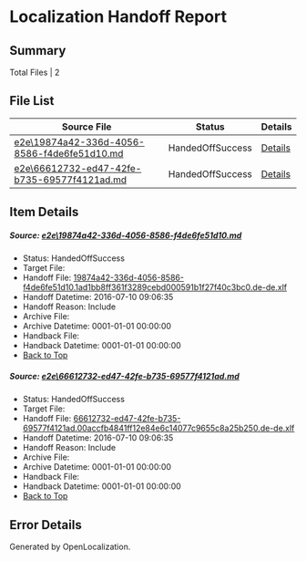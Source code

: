 # <a name='report-top'></a> Localization Handoff Report

## Summary
 Total Files | 2

## File List
 Source File | Status | Details 
 ----------- | ------ | ------- 
 [e2e\19874a42-336d-4056-8586-f4de6fe51d10.md](https://github.com/OpenLocalizationTestOrg/oltest/blob/f0d44a3d54d67bdf8e7e938ac8b60cde12016c85/e2e/19874a42-336d-4056-8586-f4de6fe51d10.md) | HandedOffSuccess | [Details](#78fff7abde00625415cd82ff2da6cefa21698b4f1)
 [e2e\66612732-ed47-42fe-b735-69577f4121ad.md](https://github.com/OpenLocalizationTestOrg/oltest/blob/f0d44a3d54d67bdf8e7e938ac8b60cde12016c85/e2e/66612732-ed47-42fe-b735-69577f4121ad.md) | HandedOffSuccess | [Details](#f8dbae0748d97519df3f7a820bd271710e67b4ff2)

## Item Details
##### <a name='78fff7abde00625415cd82ff2da6cefa21698b4f1'></a> Source: [e2e\19874a42-336d-4056-8586-f4de6fe51d10.md](https://github.com/OpenLocalizationTestOrg/oltest/blob/f0d44a3d54d67bdf8e7e938ac8b60cde12016c85/e2e/19874a42-336d-4056-8586-f4de6fe51d10.md)
* Status: HandedOffSuccess
* Target File: 
* Handoff File: [19874a42-336d-4056-8586-f4de6fe51d10.1ad1bb8ff361f3289cebd000591b1f27f40c3bc0.de-de.xlf](https://github.com/OpenLocalizationTestOrg/olhandoff-e2e/blob/504475c7a83a97e7b80e405809ac27c95b073bc8/ol-handoff/OpenLocalizationTestOrg/oltest-dede-fly/ci/ht/19874a42-336d-4056-8586-f4de6fe51d10.1ad1bb8ff361f3289cebd000591b1f27f40c3bc0.de-de.xlf)
* Handoff Datetime: 2016-07-10 09:06:35
* Handoff Reason: Include
* Archive File: 
* Archive Datetime: 0001-01-01 00:00:00
* Handback File: 
* Handback Datetime: 0001-01-01 00:00:00
* [Back to Top](#report-top)

##### <a name='f8dbae0748d97519df3f7a820bd271710e67b4ff2'></a> Source: [e2e\66612732-ed47-42fe-b735-69577f4121ad.md](https://github.com/OpenLocalizationTestOrg/oltest/blob/f0d44a3d54d67bdf8e7e938ac8b60cde12016c85/e2e/66612732-ed47-42fe-b735-69577f4121ad.md)
* Status: HandedOffSuccess
* Target File: 
* Handoff File: [66612732-ed47-42fe-b735-69577f4121ad.00accfb4841ff12e84e6c14077c9655c8a25b250.de-de.xlf](https://github.com/OpenLocalizationTestOrg/olhandoff-e2e/blob/504475c7a83a97e7b80e405809ac27c95b073bc8/ol-handoff/OpenLocalizationTestOrg/oltest-dede-fly/ci/ht/66612732-ed47-42fe-b735-69577f4121ad.00accfb4841ff12e84e6c14077c9655c8a25b250.de-de.xlf)
* Handoff Datetime: 2016-07-10 09:06:35
* Handoff Reason: Include
* Archive File: 
* Archive Datetime: 0001-01-01 00:00:00
* Handback File: 
* Handback Datetime: 0001-01-01 00:00:00
* [Back to Top](#report-top)


## Error Details

Generated by OpenLocalization.
